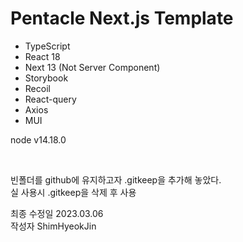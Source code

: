 # Pentacle Next.js Template

- TypeScript
- React 18
- Next 13 (Not Server Component)
- Storybook
- Recoil
- React-query
- Axios
- MUI

node v14.18.0

<br/>

빈폴더를 github에 유지하고자 .gitkeep을 추가해 놓았다.  
실 사용시 .gitkeep을 삭제 후 사용

최종 수정일 2023.03.06  
작성자 ShimHyeokJin
